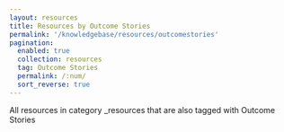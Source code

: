 ```yaml
---
layout: resources
title: Resources by Outcome Stories
permalink: '/knowledgebase/resources/outcomestories'
pagination: 
  enabled: true
  collection: resources
  tag: Outcome Stories
  permalink: /:num/
  sort_reverse: true
---
```


All resources in category _resources that are also tagged with Outcome Stories